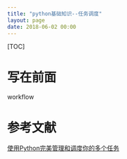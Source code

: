 ```yaml
---
title: "python基础知识--任务调度"
layout: page
date: 2018-06-02 00:00
---
```

[TOC]

# 写在前面
workflow




# 参考文献
[使用Python完美管理和调度你的多个任务](https://blog.csdn.net/oh5W6HinUg43JvRhhB/article/details/78589009)